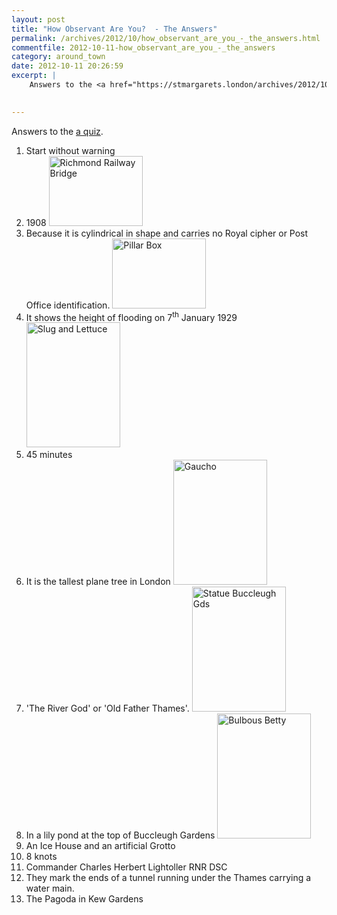 ```yaml
---
layout: post
title: "How Observant Are You?  - The Answers"
permalink: /archives/2012/10/how_observant_are_you_-_the_answers.html
commentfile: 2012-10-11-how_observant_are_you_-_the_answers
category: around_town
date: 2012-10-11 20:26:59
excerpt: |
    Answers to the <a href="https://stmargarets.london/archives/2012/10/how_observant_are_you.html.">a quiz</a>
    

---
```


Answers to the [a quiz](https://stmargarets.london/archives/2012/10/how_observant_are_you.html).

1.  Start without warning
2.  1908
    <a href="/assets/images/2012/QUIZ_Richmond-Railway-Bridge.jpg" title="See larger version of - Richmond Railway Bridge"><img src="/assets/images/2012/QUIZ_Richmond-Railway-Bridge_thumb.jpg" width="150" height="112" alt="Richmond Railway Bridge" class="photo " /></a>
3.  Because it is cylindrical in shape and carries no Royal cipher or Post Office identification.
    <a href="/assets/images/2012/QUIZ_Pillar-Box.jpg" title="See larger version of - Pillar Box"><img src="/assets/images/2012/QUIZ_Pillar-Box_thumb.jpg" width="150" height="112" alt="Pillar Box" class="photo" /></a>
4.  It shows the height of flooding on 7<sup>th</sup> January 1929
    <a href="/assets/images/2012/QUIZ_Slug-and-Lettuce.jpg" title="See larger version of - Slug and Lettuce"><img src="/assets/images/2012/QUIZ_Slug-and-Lettuce_thumb.jpg" width="150" height="200" alt="Slug and Lettuce" class="photo " /></a>
5.  45 minutes
6.  It is the tallest plane tree in London
    <a href="/assets/images/2012/QUIZ_Gaucho.jpg" title="See larger version of -  Gaucho"><img src="/assets/images/2012/QUIZ_Gaucho_thumb.jpg" width="150" height="200" alt=" Gaucho" class="photo " /></a>
7.  'The River God' or 'Old Father Thames'.
    <a href="/assets/images/2012/QUIZ_Statue-Buccleugh-Gds.jpg" title="See larger version of -  Statue Buccleugh Gds"><img src="/assets/images/2012/QUIZ_Statue-Buccleugh-Gds_thumb.jpg" width="150" height="200" alt=" Statue Buccleugh Gds" class="photo " /></a>
8.  In a lily pond at the top of Buccleugh Gardens
    <a href="/assets/images/2012/QUIZ_Bulbous-Betty.jpg" title="See larger version of -  Bulbous Betty"><img src="/assets/images/2012/QUIZ_Bulbous-Betty_thumb.jpg" width="150" height="200" alt=" Bulbous Betty" class="photo " /></a>
9.  An Ice House and an artificial Grotto
10. 8 knots
11. Commander Charles Herbert Lightoller RNR DSC
12. They mark the ends of a tunnel running under the Thames carrying a water main.
13. The Pagoda in Kew Gardens
